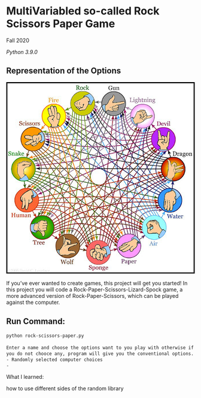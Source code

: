 MultiVariabled so-called Rock Scissors Paper Game
==============

Fall 2020

*Python 3.9.0*


Representation of the Options
------------

![](Game_explanation.png)

If you’ve ever wanted to create games, this project will get you started! In this project you will code a Rock-Paper-Scissors-Lizard-Spock game, a more advanced version of Rock-Paper-Scissors, which can be played against the computer.

Run Command:
------------
	python rock-scissors-paper.py

	Enter a name and choose the options want to you play with otherwise if you do not chooce any, program will give you the conventional options.
	- Randomly selected computer choices
	- 

What I learned:

  how to use different sides of the random library
